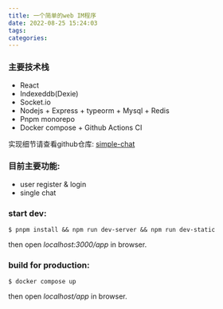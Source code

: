 ```yaml
---
title: 一个简单的web IM程序
date: 2022-08-25 15:24:03
tags:
categories:
---
```



### 主要技术栈
- React
- Indexeddb(Dexie)
- Socket.io
- Nodejs + Express + typeorm + Mysql + Redis
- Pnpm monorepo
- Docker compose + Github Actions CI

实现细节请查看github仓库: [simple-chat](https://github.com/lilong7676/simple-chat)

<!-- more -->

### 目前主要功能:
- user register & login
- single chat

### start dev:

```
$ pnpm install && npm run dev-server && npm run dev-static
```
then open *localhost:3000/app* in browser.

### build for production:
```
$ docker compose up
```
then open *localhost/app* in browser.
